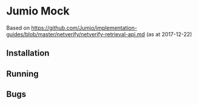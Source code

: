 # Jumio Mock
Based on https://github.com/Jumio/implementation-guides/blob/master/netverify/netverify-retrieval-api.md (as at 2017-12-22)

## Installation


## Running

## Bugs
